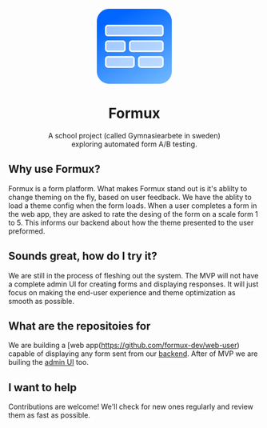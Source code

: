 <p align="center">
  <img alt="Logo" src="https://raw.githubusercontent.com/formux-dev/info/main/logo.png" width="150px"/>
</p>

<h1 align="center">Formux</h1>
<p align="center">A school project (called Gymnasiearbete in sweden)<br/>exploring automated form A/B testing.</p>
<p align="center"></p>


## Why use Formux?
Formux is a form platform. What makes Formux stand out is it's ablilty to change theming on the fly, based on user feedback. We have the ablity to load a theme config when the form loads. When a user completes a form in the web app, they are asked to rate the desing of the form on a scale form 1 to 5. This informs our backend about how the theme presented to the user preformed. 

## Sounds great, how do I try it?
We are still in the process of fleshing out the system. The MVP will not have a complete admin UI for creating forms and displaying responses. It will just focus on making the end-user experience and theme optimization as smooth as possible.

## What are the repositoies for 
We are building a [web app(https://github.com/formux-dev/web-user) capable of displaying any form sent from our [backend](https://github.com/formux-dev/backend). After of MVP we are builing the [admin UI](https://github.com/formux-dev/web-admin) too.

## I want to help
Contributions are welcome! We'll check for new ones regularly and review them as fast as possible.
